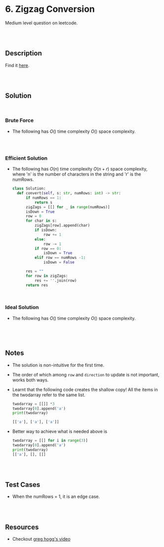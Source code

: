 # 6. Zigzag Conversion

Medium level question on leetcode.

<br>
<br>

## Description

Find it [here](https://leetcode.com/problems/zigzag-conversion/description/).

<br>
<br>

## Solution

<br>

### Brute Force

- The following has $O()$ time complexity $O()$ space complexity.

  ```py

  ```

<br>

### Efficient Solution

- The following has $O(n)$ time complexity $O(n + r)$ space complexity, where 'n' is the number of characters in the string and 'r' is the numRows.

  ```py
  class Solution:
    def convert(self, s: str, numRows: int) -> str:
        if numRows == 1:
            return s
        zigZags = [[] for _ in range(numRows)]
        isDown = True
        row = 0
        for char in s:
            zigZags[row].append(char)
            if isDown:
                row += 1
            else:
                row -= 1
            if row == 0:
                isDown = True
            elif row == numRows -1:
                isDown = False

        res = ""
        for row in zigZags:
            res += ''.join(row)
        return res
  ```

<br>

### Ideal Solution

- The following has $O()$ time complexity $O()$ space complexity.

  ```py

  ```

<br>
<br>

## Notes

- The solution is non-intuitive for the first time.

- The order of which among `row` and `direction` to update is not important, works both ways.

- Learnt that the following code creates the shallow copy! All the items in the twodarray refer to the same list.

  ```py
  twodarray = [[]] *3
  twodarray[0].append('a')
  print(twodarray)

  [['a'], ['a'], ['a']]
  ```

- Better way to achieve what is needed above is

  ```py
  twodarray = [[] for i in range(3)]
  twodarray[0].append('a')
  print(twodarray)
  [['a'], [], []]
  ```


<br>
<br>

## Test Cases

- When the numRows = 1, it is an edge case.

<br>
<br>

## Resources

- Checkout [greg hogg's video](https://www.youtube.com/watch?v=2NMMVnxV6lo)

<br>
<br>
